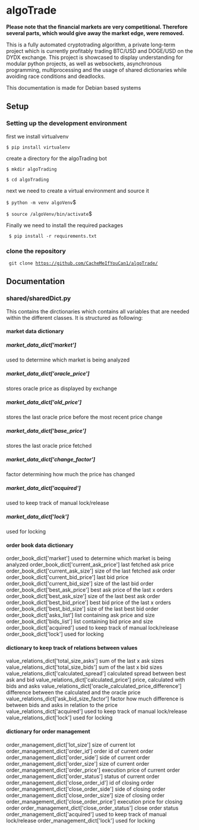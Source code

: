 # algoTrade


<p><strong>Please note that the financial markets are very competitional. Therefore several parts, which would give away the market edge, were removed.</strong></p>


This is a fully automated cryptotrading algorithm, a private long-term project which is currently profitably trading BTC/USD and DOGE/USD on the DYDX exchange. This project is showcased to display understanding for modular python projects, as well as websockets, asynchronous programming, multiprocessing and the usage of shared dictionaries while avoiding race conditions and deadlocks. 

This documentation is made for Debian based systems

## Setup

### Setting up the development environment

first we install virtualvenv

<code>$ pip install virtualenv </code>

create a directory for the algoTrading bot

<code>$ mkdir algoTrading</code>
 
<code>$ cd algoTrading</code>

next we need to create a virtual environment and source it

<code>$ python -m venv algoVenv</code>$
 
<code>$ source /algoVenv/bin/activate</code>$


Finally we need to install the required packages

<code> $ pip install -r requirements.txt </code>


### clone the repository 

<code> git clone https://github.com/CacheMeIfYouCan1/algoTrade/ </code>


## Documentation

### shared/sharedDict.py

This contains the dirctionaries which contains all variables that are needed within the different classes. It is structured as following:

#### market data dictionary
##### market_data_dict['market']
used to determine which market is being analyzed 

##### market_data_dict['oracle_price']
stores oracle price as displayed by exchange

##### market_data_dict['old_price']
stores the last oracle price before the most recent price change

##### market_data_dict['base_price']
stores the last oracle price fetched

##### market_data_dict['change_factor']
factor determining how much the price has changed 

##### market_data_dict['acquired']
used to keep track of manual lock/release

##### market_data_dict['lock']
used for locking


#### order book data dictionary
order_book_dict['market']                                         used to determine which market is being analyzed 
order_book_dict['current_ask_price']                              last fetched ask price
order_book_dict['current_ask_size']                               size of the last fetched ask order
order_book_dict['current_bid_price']                              last bid price
order_book_dict['current_bid_size']                               size of the last bid order
order_book_dict['best_ask_price']                                 best ask price of the last x orders
order_book_dict['best_ask_size']                                  size of the last best ask order
order_book_dict['best_bid_price']                                 best bid price of the last x orders
order_book_dict['best_bid_size']                                  size of the last best bid order
order_book_dict['asks_list']                                      list containing ask price and size
order_book_dict['bids_list']                                      list containing bid price and size
order_book_dict['acquired']                                       used to keep track of manual lock/release
order_book_dict['lock']                                           used for locking


#### dictionary to keep track of relations between values
value_relations_dict['total_size_asks']                           sum of the last x ask sizes
value_relations_dict['total_size_bids']                           sum of the last x bid sizes        
value_relations_dict['calculated_spread']                         calculated spread between best ask and bid
value_relations_dict['calculated_price']                          price, calculated with bids and asks 
value_relations_dict['oracle_calculated_price_difference']        difference between the calculated and the oracle price
value_relations_dict['ask_bid_size_factor']                       factor how much difference is between bids 
                                                                  and asks in relation to the price
value_relations_dict['acquired']                                  used to keep track of manual lock/release     
value_relations_dict['lock']                                      used for locking


#### dictionary for order management                  
order_management_dict['lot_size']                                 size of current lot
order_management_dict['order_id']                                 order id of current order
order_management_dict['order_side']                               side of current order
order_management_dict['order_size']                               size of current order
order_management_dict['order_price']                              execution price of current order
order_management_dict['order_status']                             status of current order
order_management_dict['close_order_id']                           id of closing order
order_management_dict['close_order_side']                         side of closing order
order_management_dict['close_order_size']                         size of closing order
order_management_dict['close_order_price']                        execution price for closing order
order_management_dict['close_order_status']                       close order status
order_management_dict['acquired']                                 used to keep track of manual lock/release
order_management_dict['lock']                                     used for locking





